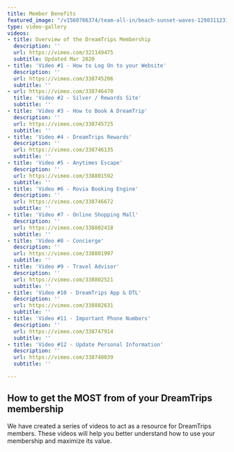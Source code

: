 ```yaml
---
title: Member Benefits
featured_image: "/v1560786374/team-all-in/beach-sunset-waves-12983112313102128.jpg"
type: video-gallery
videos:
- title: Overview of the DreamTrips Membership
  description: ''
  url: https://vimeo.com/321149475
  subtitle: Updated Mar 2020
- title: 'Video #1 - How to Log On to your Website'
  description: ''
  url: https://vimeo.com/338745206
  subtitle: ''
- url: https://vimeo.com/338746470
  title: 'Video #2 - Silver / Rewards Site'
  subtitle: ''
- title: 'Video #3 - How to Book A DreamTrip'
  description: ''
  url: https://vimeo.com/338745725
  subtitle: ''
- title: 'Video #4 - DreamTrips Rewards'
  description: ''
  url: https://vimeo.com/338746135
  subtitle: ''
- title: 'Video #5 - Anytimes Escape'
  description: ''
  url: https://vimeo.com/338801592
  subtitle: ''
- title: 'Video #6 - Rovia Booking Engine'
  description: ''
  url: https://vimeo.com/338746672
  subtitle: ''
- title: 'Video #7 - Online Shopping Mall'
  description: ''
  url: https://vimeo.com/338802418
  subtitle: ''
- title: 'Video #8 - Concierge'
  description: ''
  url: https://vimeo.com/338801997
  subtitle: ''
- title: 'Video #9 - Travel Advisor'
  description: ''
  url: https://vimeo.com/338802521
  subtitle: ''
- title: 'Video #10 - DreamTrips App & DTL'
  description: ''
  url: https://vimeo.com/338802631
  subtitle: ''
- title: 'Video #11 - Important Phone Numbers'
  description: ''
  url: https://vimeo.com/338747914
  subtitle: ''
- title: 'Video #12 - Update Personal Information'
  description: ''
  url: https://vimeo.com/338748039
  subtitle: ''

---
```

## How to get the MOST from of your DreamTrips membership

We have created a series of videos to act as a resource for DreamTrips members. These videos will help you better understand how to use your membership and maximize its value.